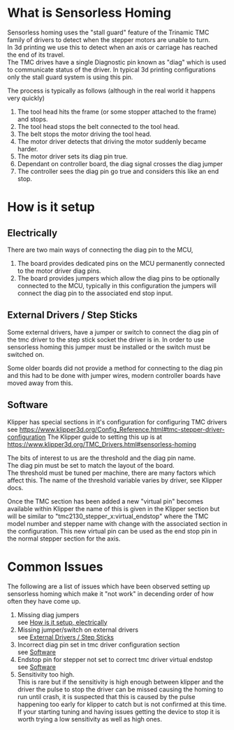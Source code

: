 # What is Sensorless Homing
Sensorless homing uses the "stall guard" feature of the Trinamic TMC family of drivers to detect when the stepper motors are unable to turn.   
In 3d printing we use this to detect when an axis or carriage has reached the end of its travel.   
The TMC drives have a single Diagnostic pin known as "diag" which is used to communicate status of the driver. In typical 3d printing configurations only the stall guard system is using this pin.   

The process is typically as follows (although in the real world it happens very quickly)

1. The tool head hits the frame (or some stopper attached to the frame) and stops.
2. The tool head stops the belt connected to the tool head.
3. The belt stops the motor driving the tool head.
4. The motor driver detects that driving the motor suddenly became harder.
5. The motor driver sets its diag pin true.
6. Dependant on controller board, the diag signal crosses the diag jumper
7. The controller sees the diag pin go true and considers this like an end stop.


# How is it setup
## Electrically
There are two main ways of connecting the diag pin to the MCU, 
1. The board provides dedicated pins on the MCU permanently connected to the motor driver diag pins.
2. The board provides jumpers which allow the diag pins to be optionally connected to the MCU, typically in this configuration the jumpers will connect the diag pin to the associated end stop input.

## External Drivers / Step Sticks
Some external drivers, have a jumper or switch to connect the diag pin of the tmc driver to the step stick socket the driver is in.
In order to use sensorless homing this jumper must be installed or the switch must be switched on.

Some older boards did not provide a method for connecting to the diag pin and this had to be done with jumper wires, modern controller boards have moved away from this.


## Software
Klipper has special sections in it's configuration for configuring TMC drivers see <https://www.klipper3d.org/Config_Reference.html#tmc-stepper-driver-configuration>
The Klipper guide to setting this up is at <https://www.klipper3d.org/TMC_Drivers.html#sensorless-homing>

The bits of interest to us are the threshold and the diag pin name.   
The diag pin must be set to match the layout of the board.    
The threshold must be tuned per machine, there are many factors which affect this. The name of the threshold variable varies by driver, see Klipper docs.

Once the TMC section has been added a new "virtual pin" becomes available within Klipper the name of this is given in the Klipper section but will be similar to "tmc2130_stepper_x:virtual_endstop" where the TMC model number and stepper name with change with the associated section in the configuration.
This new virtual pin can be used as the end stop pin in the normal stepper section for the axis.


# Common Issues
The following are a list of issues which have been observed setting up sensorless homing which make it "not work" in decending order of how often they have come up.
1. Missing diag jumpers   
		see [How is it setup, electrically](#electrically)   
2. Missing jumper/switch on external drivers   
		see [External Drivers / Step Sticks](#external-drivers--step-sticks)
3. Incorrect diag pin set in tmc driver configuration section   
		see [Software](#software)
4. Endstop pin for stepper not set to correct tmc driver virtual endstop   
		see [Software](#software)
5. Sensitivity too high.   
		This is rare but if the sensitivity is high enough between klipper and the driver the pulse to stop the driver can be missed causing the homing to run until crash, it is suspected that this is caused by the pulse happening too early for klipper to catch but is not confirmed at this time.   
		If your starting tuning and having issues getting the device to stop it is worth trying a low sensitivity as well as high ones.
